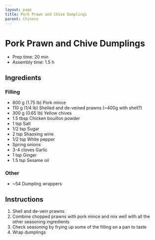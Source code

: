 ```yaml
---
layout: page
title: Pork Prawn and Chive Dumplings
parent: Chinese
---
```


# Pork Prawn and Chive Dumplings

- Prep time: 20 min
- Assembly time: 1.5 h

## Ingredients

### Filling

- 800 g (1.75 lb) Pork mince
- 110 g (1/4 lb) Shelled and de-veined prawns (~400g with shell?)
- 300 g (0.65 lb) Yellow chives
- 1.5 tbsp Chicken bouillon powder
- 1 tsp Salt
- 1/2 tsp Sugar
- 2 tsp Shaoxing wine
- 1/2 tsp White pepper
- Spring onions
- 3-4 cloves Garlic
- 1 tsp Ginger
- 1.5 tsp Sesame oil

### Other

- ~54 Dumpling wrappers

## Instructions

1. Shell and de-vein prawns
2. Combine chopped prawns with pork mince and mix well with all the other seasoning ingredients
3. Check seasoning by frying up some of the filling on a pan to taste
4. Wrap dumplings
